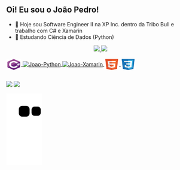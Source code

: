 ## Oi! Eu sou o João Pedro!

- 🔭 Hoje sou Software Engineer II na XP Inc. dentro da Tribo Bull e trabalho com C# e Xamarin
- 🌱 Estudando Ciência de Dados (Python)

<div align="center">
  <a href="https://github.com/jpshimidt">
  <img height="180em" src="https://github-readme-stats.vercel.app/api?username=jpshimidt&show_icons=true&theme=dark&include_all_commits=true&count_private=true"/>
  <img height="180em" src="https://github-readme-stats.vercel.app/api/top-langs/?username=jpshimidt&layout=compact&langs_count=7&theme=dark"/>
</div>
  
<div style="display: inline_block"><br>
  <img align="center" alt="Joao-Csharp" height="30" width="40" src="https://raw.githubusercontent.com/devicons/devicon/master/icons/csharp/csharp-original.svg">
  <img align="center" alt="Joao-Python" height="28" width="104" src="https://img.shields.io/badge/Python-FFD43B?style=for-the-badge&logo=python&logoColor=blue">
  <img align="center" alt="Joao-Xamarin" height="28" width="104" src="https://img.shields.io/badge/Xamarin-3498DB?style=for-the-badge&logo=xamarin&logoColor=white">
  <img align="center" alt="Joao-HTML" height="30" width="40" src="https://raw.githubusercontent.com/devicons/devicon/master/icons/html5/html5-original.svg">
  <img align="center" alt="Joao-CSS" height="30" width="40" src="https://raw.githubusercontent.com/devicons/devicon/master/icons/css3/css3-original.svg">
</div>
  
  ##
 
<div> 
  <a href = "mailto:jp.shimidt@gmail.com"><img src="https://img.shields.io/badge/-Gmail-%23333?style=for-the-badge&logo=gmail&logoColor=white" target="_blank"></a>
  <a href="https://www.linkedin.com/in/jo%C3%A3ovasconcelos/" target="_blank"><img src="https://img.shields.io/badge/-LinkedIn-%230077B5?style=for-the-badge&logo=linkedin&logoColor=white" target="_blank"></a> 
 
  ![Snake animation](https://github.com/jpshimidt/jpshimidt/blob/output/github-contribution-grid-snake.svg)
 
</div>
